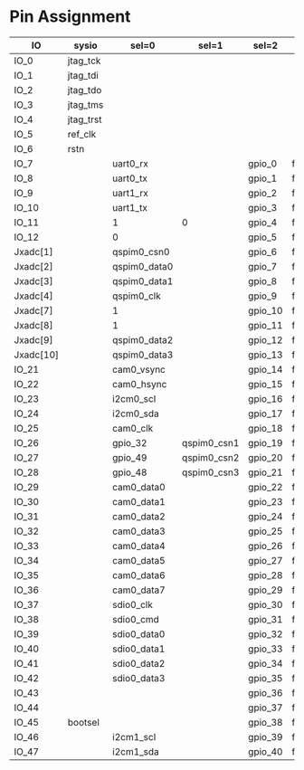 # Pin Assignment

| IO | sysio | sel=0 | sel=1 | sel=2 | sel=3 |
| --- | --- | --- | --- | --- | --- |
| IO_0 | jtag_tck |  |  |  |  |
| IO_1 | jtag_tdi |  |  |  |  |
| IO_2 | jtag_tdo |  |  |  |  |
| IO_3 | jtag_tms |  |  |  |  |
| IO_4 | jtag_trst |  |  |  |  |
| IO_5 | ref_clk |  |  |  |  |
| IO_6 | rstn |  |  |  |  |
| IO_7 |  | uart0_rx |  | gpio_0 | fpgaio_0 |
| IO_8 |  | uart0_tx |  | gpio_1 | fpgaio_1 |
| IO_9 |  | uart1_rx |  | gpio_2 | fpgaio_2 |
| IO_10 |  | uart1_tx |  | gpio_3 | fpgaio_3 |
| IO_11 |  | 1 | 0 | gpio_4 | fpgaio_4 |
| IO_12 |  | 0 |  | gpio_5 | fpgaio_5 |
| Jxadc[1] |  | qspim0_csn0 |  | gpio_6 | fpgaio_6 |
| Jxadc[2] |  | qspim0_data0 |  | gpio_7 | fpgaio_7 |
| Jxadc[3] |  | qspim0_data1 |  | gpio_8 | fpgaio_8 |
| Jxadc[4] |  | qspim0_clk |  | gpio_9 | fpgaio_9 |
| Jxadc[7] |  | 1 |  | gpio_10 | fpgaio_10 |
| Jxadc[8] |  | 1 |  | gpio_11 | fpgaio_11 |
| Jxadc[9] |  | qspim0_data2 |  | gpio_12 | fpgaio_12 |
| Jxadc[10] |  | qspim0_data3 |  | gpio_13 | fpgaio_13 |
| IO_21 |  | cam0_vsync |  | gpio_14 | fpgaio_14 |
| IO_22 |  | cam0_hsync |  | gpio_15 | fpgaio_15 |
| IO_23 |  | i2cm0_scl |  | gpio_16 | fpgaio_16 |
| IO_24 |  | i2cm0_sda |  | gpio_17 | fpgaio_17 |
| IO_25 |  | cam0_clk |  | gpio_18 | fpgaio_18 |
| IO_26 |  | gpio_32 | qspim0_csn1 | gpio_19 | fpgaio_19 |
| IO_27 |  | gpio_49 | qspim0_csn2 | gpio_20 | fpgaio_20 |
| IO_28 |  | gpio_48 | qspim0_csn3 | gpio_21 | fpgaio_21 |
| IO_29 |  | cam0_data0 |  | gpio_22 | fpgaio_22 |
| IO_30 |  | cam0_data1 |  | gpio_23 | fpgaio_23 |
| IO_31 |  | cam0_data2 |  | gpio_24 | fpgaio_24 |
| IO_32 |  | cam0_data3 |  | gpio_25 | fpgaio_25 |
| IO_33 |  | cam0_data4 |  | gpio_26 | fpgaio_26 |
| IO_34 |  | cam0_data5 |  | gpio_27 | fpgaio_27 |
| IO_35 |  | cam0_data6 |  | gpio_28 | fpgaio_28 |
| IO_36 |  | cam0_data7 |  | gpio_29 | fpgaio_29 |
| IO_37 |  | sdio0_clk |  | gpio_30 | fpgaio_30 |
| IO_38 |  | sdio0_cmd |  | gpio_31 | fpgaio_31 |
| IO_39 |  | sdio0_data0 |  | gpio_32 | fpgaio_32 |
| IO_40 |  | sdio0_data1 |  | gpio_33 | fpgaio_33 |
| IO_41 |  | sdio0_data2 |  | gpio_34 | fpgaio_34 |
| IO_42 |  | sdio0_data3 |  | gpio_35 | fpgaio_35 |
| IO_43 |  |  |  | gpio_36 | fpgaio_36 |
| IO_44 |  |  |  | gpio_37 | fpgaio_37 |
| IO_45 | bootsel |  |  | gpio_38 | fpgaio_38 |
| IO_46 |  | i2cm1_scl |  | gpio_39 | fpgaio_39 |
| IO_47 |  | i2cm1_sda |  | gpio_40 | fpgaio_40 |
